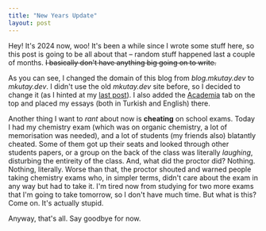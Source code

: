 ```yaml
---
title: "New Years Update"
layout: post
---
```

Hey! It's 2024 now, woo! It's been a while since I wrote some stuff here, so this post is going to be all about that – random stuff happened last a couple of months. ~~I basically don't have anything big going on to write.~~


As you can see, I changed the domain of this blog from _blog.mkutay.dev_ to _mkutay.dev_. I didn't use the old _mkutay.dev_ site before, so I decided to change it (as I hinted at my [last post](https://mkutay.dev/goodbye-vivaldi/)). I also added the [Academia](https://mkutay.dev/academia/) tab on the top and placed my essays (both in Turkish and English) there.

Another thing I want to _rant_ about now is **cheating** on school exams. Today I had my chemistry exam (which was on organic chemistry, a lot of memorisation was needed), and a lot of students (my friends also) blatantly cheated. Some of them got up their seats and looked through other students papers, or a group on the back of the class was literally _laughing_, disturbing the entireity of the class. And, what did the proctor did? Nothing. Nothing, literally. Worse than that, the proctor shouted and warned people taking chemistry exams who, in simpler terms, didn't care about the exam in any way but had to take it. I'm tired now from studying for two more exams that I'm going to take tomorrow, so I don't have much time. But what is this? Come on. It's actually stupid.

Anyway, that's all. Say goodbye for now.